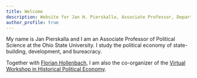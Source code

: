```yaml
---
title: Welcome
description: Website for Jan H. Pierskalla, Associate Professor, Department of Political Science, the Ohio State University
author_profile: true
---
```


My name is Jan Pierskalla and I am an Associate Professor of Political Science at the Ohio State University. I study the political economy of state-building, development, and bureacracy.

Together with [Florian Hollenbach](http://fhollenbach.org/), I am also the co-organizer of the [Virtual Workshop in Historical Political Economy](http://historicalpe.org/).

